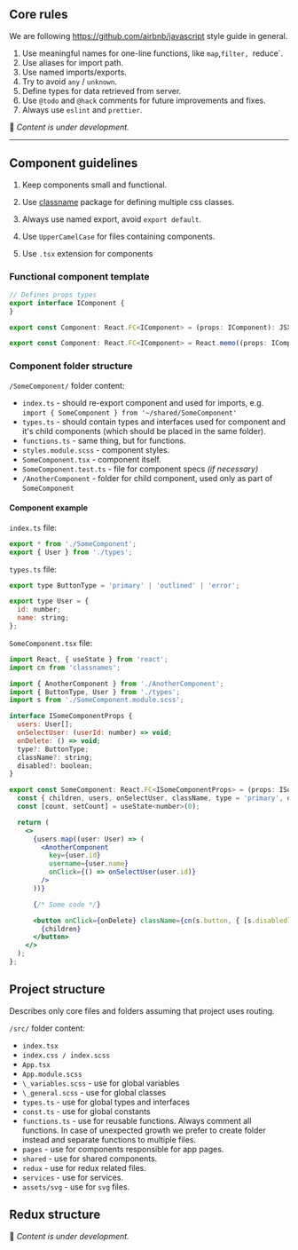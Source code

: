 ## Core rules

We are following https://github.com/airbnb/javascript style guide in general.


1. Use meaningful names for one-line functions, like `map`,`filter, `reduce`.
1. Use aliases for import path.
1. Use named imports/exports.
1. Try to avoid `any` / `unknown`. 
1. Define types for data retrieved from server.
1. Use `@todo` and `@hack` comments for future improvements and fixes.
1. Always use `eslint` and `prettier`.

🚧 _Content is under development._

---

## Component guidelines

1. Keep components small and functional.
1. Use [classname](https://www.npmjs.com/package/classnames) package for defining multiple css classes.

1. Always use named export, avoid `export default`.
1. Use `UpperCamelCase` for files containing components.
1. Use `.tsx` extension for components

### Functional component template

```jsx
// Defines props types
export interface IComponent {
}

export const Component: React.FC<IComponent> = (props: IComponent): JSX.Element => { ... };
```


```jsx
export const Component: React.FC<IComponent> = React.memo((props: IComponent): JSX.Element => { ... });
```

### Component folder structure 

`/SomeComponent/` folder content:

- `index.ts` - should re-export component and used for imports, e.g. `import { SomeComponent } from '~/shared/SomeComponent'`
- `types.ts` - should contain types and interfaces used for component and it's child components (which should be placed in the same folder).
- `functions.ts` - same thing, but for functions.
- `styles.module.scss` - component styles.
- `SomeComponent.tsx` - component itself.
- `SomeComponent.test.ts` - file for component specs _(if necessary)_
- `/AnotherComponent` - folder for child component, used only as part of `SomeComponent`

#### Component example

`index.ts` file:

```jsx
export * from './SomeComponent';
export { User } from './types';

```

`types.ts` file:

```jsx
export type ButtonType = 'primary' | 'outlined' | 'error';

export type User = {
  id: number;
  name: string;
};

```

`SomeComponent.tsx` file:

```jsx
import React, { useState } from 'react';
import cn from 'classnames';

import { AnotherComponent } from './AnotherComponent';
import { ButtonType, User } from './types';
import s from './SomeComponent.module.scss';

interface ISomeComponentProps {
  users: User[];
  onSelectUser: (userId: number) => void;
  onDelete: () => void;
  type?: ButtonType;
  className?: string;
  disabled?: boolean;
}

export const SomeComponent: React.FC<ISomeComponentProps> = (props: ISomeComponentProps): JSX.Element => {
  const { children, users, onSelectUser, className, type = 'primary', onDelete, disabled } = props;
  const [count, setCount] = useState<number>(0);

  return (
    <>
      {users.map((user: User) => (
        <AnotherComponent
          key={user.id}
          username={user.name}
          onClick={() => onSelectUser(user.id)}
        />
      ))}

      {/* Some code */}

      <button onClick={onDelete} className={cn(s.button, { [s.disabled]: disabled }, className)}>
        {children}
      </button>
    </>
  );
};
```


## Project structure

Describes only core files and folders assuming that project uses routing.

`/src/` folder content:
- `index.tsx`
- `index.css / index.scss`
- `App.tsx`
- `App.module.scss`
- `\_variables.scss` - use for global variables
- `\_general.scss` - use for global classes
- `types.ts` - use for global types and interfaces
- `const.ts` - use for global constants
- `functions.ts` - use for reusable functions. Always comment all functions. In case of unexpected growth we prefer to create folder instead and separate functions to multiple files.
- `pages` - use for components responsible for app pages.
- `shared` - use for shared components.
- `redux` - use for redux related files.
- `services` - use for services.
- `assets/svg` - use for `svg` files.

## Redux structure

🚧 _Content is under development._
